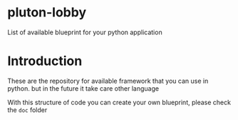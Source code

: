 # pluton-lobby
List of available blueprint for your python application

# Introduction
These are the repository for available framework that you can use in python. but in the future it take care other language


With this structure of code you can create your own blueprint, please check the `doc` folder
